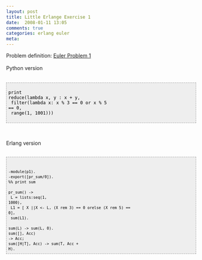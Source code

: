 ```yaml
---
layout: post
title: Little Erlange Exercise 1
date:  2008-01-11 13:05
comments: true
categories: erlang euler
meta: 
---
```

Problem definition: <a href="http://projecteuler.net/index.php?section=problems&amp;id=1">Euler Problem 1</a><br /><br />Python version<br /><br /><pre style="border: 1px dashed rgb(153, 153, 153); padding: 5px; overflow: auto; font-family: Andale Mono,Lucida Console,Monaco,fixed,monospace; color: rgb(0, 0, 0); background-color: rgb(238, 238, 238); font-size: 12px; line-height: 14px; width: 100%;"><br />print reduce(lambda x, y : x + y,<br /> filter(lambda x: x % 3 == 0 or x % 5 == 0,<br /> range(1, 1001)))<br /><br /></pre><br /><br />Erlang version<br /><br /><pre style="border: 1px dashed rgb(153, 153, 153); padding: 5px; overflow: auto; font-family: Andale Mono,Lucida Console,Monaco,fixed,monospace; color: rgb(0, 0, 0); background-color: rgb(238, 238, 238); font-size: 12px; line-height: 14px; width: 100%;"><br /><code><br />-module(p1).<br />-export([pr_sum/0]). %% print sum<br /><br />pr_sum() -><br />      L = lists:seq(1, 1000),<br />      L1 = [ X ||X <- L, (X rem 3) == 0 orelse (X rem 5) == 0],<br />      sum(L1). <br /><br />sum(L) -> sum(L, 0).<br />sum([], Acc) -> Acc;<br />sum([H|T], Acc) -> sum(T, Acc + H).<br /></code></pre>
